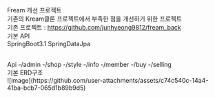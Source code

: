 Fream 개선 프로젝트
<br>
기존의 Kream클론 프로젝트에서 부족한 점을 개선하기 위한 프로젝트
<br>
기존 프로젝트 : https://github.com/junhyeong9812/fream_back
<br>
기본 API
<br>
SpringBoot3.1
SpringDataJpa



<br>
Api
-/admin
-/shop
-/style
-/info
-/member
-/buy
-/selling

<br>
기본 ERD구조
<br>
![image](https://github.com/user-attachments/assets/c74c540c-14a4-41ba-bcb7-065d1b89b9d5)


